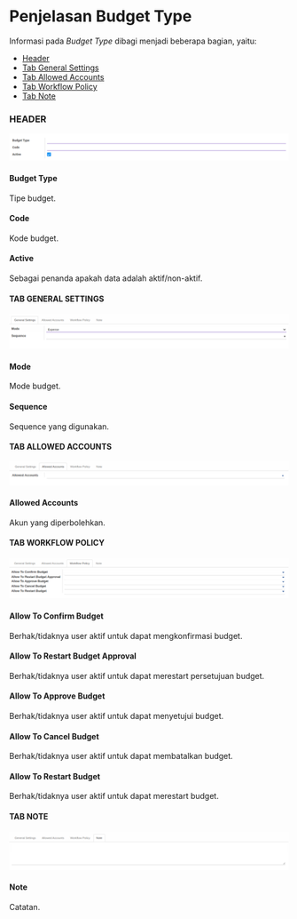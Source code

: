 # Penjelasan Budget Type

Informasi pada *Budget Type* dibagi menjadi beberapa bagian, yaitu:

* [Header](#bagian-header)
* [Tab General Settings](#tab-general-setting)
* [Tab Allowed Accounts](#tab-allowed-account)
* [Tab Workflow Policy](#tab-workflow-policy)
* [Tab Note](#tab-note)

### <a name="bagian-header">HEADER</a>

![](../../../img/budget-type/bagian-header.png)

#### <a name="field-header-budget-type">Budget Type</a>

Tipe budget.

#### <a name="field-header-code">Code</a>

Kode budget.

#### <a name="field-header-active">Active</a>

Sebagai penanda apakah data adalah aktif/non-aktif.

#### <a name="tab-general-setting">TAB GENERAL SETTINGS</a>

![](../../../img/budget-type/tab-general-setting.png)

#### <a name="field-general-setting-mode">Mode</a>

Mode budget.

#### <a name="field-general-setting-sequence">Sequence</a>

Sequence yang digunakan.

#### <a name="tab-allowed-account">TAB ALLOWED ACCOUNTS</a>

![](../../../img/budget-type/tab-allowed-account.png)

#### <a name="field-allowed-account-allowed">Allowed Accounts</a>

Akun yang diperbolehkan.

#### <a name="tab-workflow-policy">TAB WORKFLOW POLICY</a>

![](../../../img/budget-type/tab-workflow-policy.png)

#### <a name="field-allow-to-confirm">Allow To Confirm Budget</a>

Berhak/tidaknya user aktif untuk dapat mengkonfirmasi budget.

#### <a name="field-allow-to-restart-approval">Allow To Restart Budget Approval</a>

Berhak/tidaknya user aktif untuk dapat merestart persetujuan budget.

#### <a name="field-allow-to-approve">Allow To Approve Budget</a>

Berhak/tidaknya user aktif untuk dapat menyetujui budget.

#### <a name="field-allow-to-cancel">Allow To Cancel Budget</a>

Berhak/tidaknya user aktif untuk dapat membatalkan budget.

#### <a name="field-allow-to-restart">Allow To Restart Budget</a>

Berhak/tidaknya user aktif untuk dapat merestart budget.

#### <a name="tab-note">TAB NOTE</a>

![](../../../img/budget-type/tab-note.png)

#### <a name="field-note">Note</a>

Catatan.
